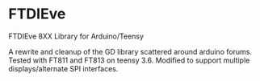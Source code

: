 # FTDIEve
FTDIEve 8XX Library for Arduino/Teensy

A rewrite and cleanup of the GD library scattered around arduino forums.
Tested with FT811 and FT813 on teensy 3.6.
Modified to support multiple displays/alternate SPI interfaces.
